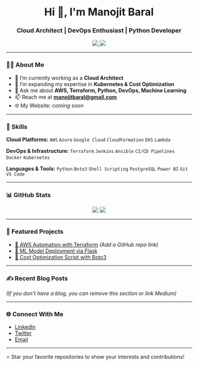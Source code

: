<h1 align="center">Hi 👋, I'm Manojit Baral</h1>
<h3 align="center">Cloud Architect | DevOps Enthusiast | Python Developer</h3>

<p align="center">
  <a href="https://www.linkedin.com/in/manojit-baral" target="_blank">
    <img src="https://img.shields.io/badge/LinkedIn-blue?style=for-the-badge&logo=linkedin" />
  </a>
  <a href="mailto:manojitbaral@gmail.com">
    <img src="https://img.shields.io/badge/Email-D14836?style=for-the-badge&logo=gmail&logoColor=white" />
  </a>
</p>

---

### 🧑‍💻 About Me
- 🔭 I’m currently working as a **Cloud Architect**
- 🌱 I’m expanding my expertise in **Kubernetes & Cost Optimization**
- 💬 Ask me about **AWS, Terraform, Python, DevOps, Machine Learning**
- 📫 Reach me at **manojitbaral@gmail.com**
- 🌐 My Website: *coming soon*

---

### 🚀 Skills

**Cloud Platforms:**
`AWS` `Azure` `Google Cloud` `CloudFormation` `EKS` `Lambda`

**DevOps & Infrastructure:**
`Terraform` `Jenkins` `Ansible` `CI/CD Pipelines` `Docker` `Kubernetes`

**Languages & Tools:**
`Python` `Boto3` `Shell Scripting` `PostgreSQL` `Power BI` `Git` `VS Code`

---

### 📊 GitHub Stats

<p align="center">
  <img src="https://github-readme-stats.vercel.app/api?username=manojitbaral&show_icons=true&theme=radical" />
  <img src="https://github-readme-stats.vercel.app/api/top-langs/?username=manojitbaral&layout=compact&theme=radical" />
</p>

---

### 📌 Featured Projects

- [🔗 AWS Automation with Terraform](#) *(Add a GitHub repo link)*
- [🔗 ML Model Deployment via Flask](#)
- [🔗 Cost Optimization Script with Boto3](#)

---

### ✍️ Recent Blog Posts
*(If you don’t have a blog, you can remove this section or link Medium)*

---

### 🌐 Connect With Me
- [LinkedIn](https://www.linkedin.com/in/manojit-baral)
- [Twitter](#)
- [Email](mailto:manojitbaral@gmail.com)

---

⭐️ Star your favorite repositories to show your interests and contributions!
